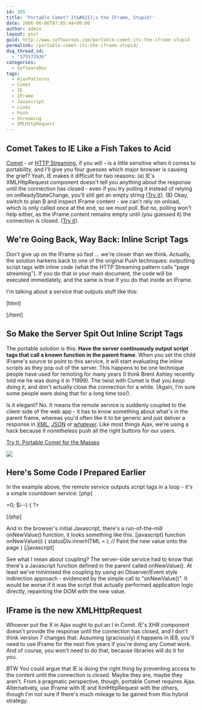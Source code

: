 ```yaml
---
id: 305
title: 'Portable Comet? It&#8217;s the IFrame, Stupid!'
date: 2006-06-06T07:05:44+00:00
author: admin
layout: post
guid: http://www.softwareas.com/portable-comet-its-the-iframe-stupid
permalink: /portable-comet-its-the-iframe-stupid/
dsq_thread_id:
  - "375572936"
categories:
  - SoftwareDev
tags:
  - AjaxPatterns
  - Comet
  - IE
  - IFrame
  - Javascript
  - Links
  - Push
  - Streaming
  - XMLHttpRequest
---
```

<h2>Comet Takes to IE Like a Fish Takes to Acid</h2>

<a href="http://softwareas.com/comet-podcast">Comet</a> - or <a href="http://ajaxpatterns.org/HTTP_Streaming">HTTP Streaming</A>, if you will - is a little sensitive when it comes to portability, and I'll give you four guesses which major browser is causing the grief?  Yeah, IE makes it difficult for two reasons: (a) IE's XMLHttpRequest component doesn't tell you anything about the response until the connection has closed - even if you try polling it instead of relying on onReadyStateChange, you'll still get an empty string (<a href="http://ajaxify.com/run/streaming/xmlHttpRequest/">Try it</a>); (B) Okay, switch to plan B and inspect IFrame content - we can't rely on onload, which is only called once at the end, so we *must* poll. But no, polling won't help either, as the IFrame content remains empty until (you guessed it) the connection is closed. (<a href="http://ajaxify.com/run/streaming/xmlHttpRequest/iframe/">Try it</a>).

<h2>We're Going Back, Way Back: Inline Script Tags</h2>

Don't give up on the IFrame so fast ... we're closer than we think. Actually, the solution harkens back to one of the original Push techniques: outputting script tags with inline code (what the HTTP Streaming pattern calls "page streaming"). If you do that in your main document, the code will be executed immediately, and the same is true if you do that inside an IFrame.

I'm talking about a service that outputs stuff like this:

[html]
<script type="text/javascript">
    doSomething();
</script>
[/html]

<h2>So Make the Server Spit Out Inline Script Tags</h2>

The portable solution is this: <b>Have the server continuously output script tags that call a known function in the parent frame</b>. When you set the child IFrame's source to point to this service, it will start evaluating the inline scripts as they pop out of the server. This happens to be one technique people have used for remoting for many years (I think Brent Ashley recently told me he was doing it in ?1999). The twist with Comet is that you *keep* doing it, and don't actually close the connection for a while. (Again, I'm sure some people were doing that for a long time too!).

Is it elegant? No. It means the remote service is suddenly coupled to the client-side of the web app - it has to know something about what's in the parent frame, whereas you'd often like it to be generic and just deliver a response in <a href="http://ajaxpatterns.org/XML_Message">XML</a>, <a href="http://ajaxpatterns.org/JSON_Message">JSON</a> or <a href="http://ajaxpatterns.org/Plain-Text_Message">whatever</a>. Like most things Ajax, we're using a hack because it nonetheless push all the right buttons for our users.

<a href="http://ajaxify.com/run/streaming/xmlHttpRequest/iframe/scriptTags/">Try It. Portable Comet for the Masses</a>

<a href="http://ajaxify.com/run/streaming/xmlHttpRequest/iframe/scriptTags/"><img src="http://img62.imageshack.us/img62/2792/streamingtags2wz.png"/></a>

<h2>Here's Some Code I Prepared Earlier</h2>

In the example above, the remote service outputs script tags in a loop - it's a simple countdown service:
[php]
<?
  for ($i=$_GET["start"]; $i>=0; $i--) {
?>
  <script type="text/javascript">
    window.parent.onNewValue(<?= $i ?>);
  </script>
<?
  }
?>
[/php]

And in the browser's initial Javascript, there's a run-of-the-mill onNewValue() function, it looks something like this.
[javascript]
function onNewValue(i) {
  statusDiv.innerHTML = i; // Paint the new value onto the page
}
[/javascript]

See what I mean about coupling? The server-side service had to know that there's a Javascript function defined in the parent called onNewValue(). At least we've minimised the coupling by using an Observer/Event style indirection approach - evidenced by the simple call to "onNewValue()". It would be worse if it was the script that actually performed application logic directly, repainting the DOM with the new value.

<h2>IFrame is the new XMLHttpRequest</h2>

Whoever put the X in Ajax ought to put an I in Comit. IE's XHR component doesn't provide the response until the connection has closed, and I don't think version 7 changes that. Assuming (graciously) it happens in IE8, you'll need to use IFrame for the next five years if you're doing any Comet work. And of course, you won't need to do that, because libraries will do it for you.

BTW You could argue that IE is doing the right thing by preventing access to the content until the connection is closed. Maybe they are, maybe they aren't. From a pragmatic perspective, though, portable Comet requires Ajax. Alternatively, use IFrame with IE and XmlHttpRequest with the others, though I'm not sure if there's much mileage to be gained from this hybrid strategy.
